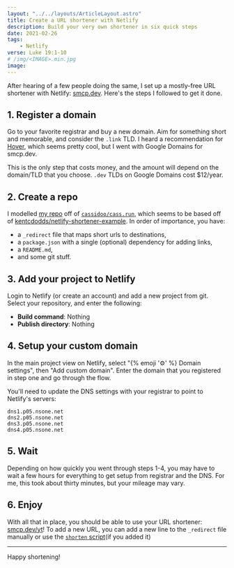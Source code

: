 ```yaml
---
layout: "../../layouts/ArticleLayout.astro"
title: Create a URL shortener with Netlify
description: Build your very own shortener in six quick steps
date: 2021-02-26
tags:
    - Netlify
verse: Luke 19:1-10
# /img/<IMAGE>.min.jpg
image:
---
```


After hearing of a few people doing the same, I set up a mostly-free URL shortener with Netlify: [smcp.dev](https://smcp.dev). Here's the steps I followed to get it done.

## 1. Register a domain

Go to your favorite registrar and buy a new domain. Aim for something short and memorable, and consider the `.link` TLD. I heard a recommendation for [Hover](https://hover.com), which seems pretty cool, but I went with Google Domains for smcp.dev.

This is the only step that costs money, and the amount will depend on the domain/TLD that you choose. `.dev` TLDs on Google Domains cost $12/year.

## 2. Create a repo

I modelled [my repo](https://github.com/seanmcp/smcp.dev) off of [`cassidoo/cass.run`](https://github.com/cassidoo/cass.run), which seems to be based off of [kentcdodds/netlify-shortener-example](https://github.com/kentcdodds/netlify-shortener-example). In order of importance, you have:

- a `_redirect` file that maps short urls to destinations,
- a `package.json` with a single (optional) dependency for adding links,
- a `README.md`,
- and some git stuff.

## 3. Add your project to Netlify

Login to Netlify (or create an account) and add a new project from git. Select your repository, and enter the following:

- **Build command**: Nothing
- **Publish directory**: Nothing

## 4. Setup your custom domain

In the main project view on Netlify, select "{% emoji '⚙️' %} Domain settings", then "Add custom domain". Enter the domain that you registered in step one and go through the flow.

You'll need to update the DNS settings with your registrar to point to Netlify's servers:

```
dns1.p05.nsone.net
dns2.p05.nsone.net
dns3.p05.nsone.net
dns4.p05.nsone.net
```

## 5. Wait

Depending on how quickly you went through steps 1-4, you may have to wait a few hours for everything to get setup from registrar and the DNS. For me, this took about thirty minutes, but your mileage may vary.

## 6. Enjoy

With all that in place, you should be able to use your URL shortener: [smcp.dev/yt](https://smcp.dev/yt)! To add a new URL, you can add a new line to the `_redirect` file manually or use the [`shorten` script](https://github.com/kentcdodds/netlify-shortener#usage)(if you added it)

---

Happy shortening!